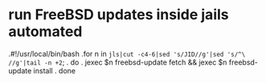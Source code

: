 # run FreeBSD updates inside jails automated 

.#!/usr/local/bin/bash
.for n in `jls|cut -c4-6|sed 's/JID//g'|sed 's/^\ //g'|tail -n +2`; 
.  do
.    jexec $n freebsd-update fetch && jexec $n freebsd-update install
.  done
